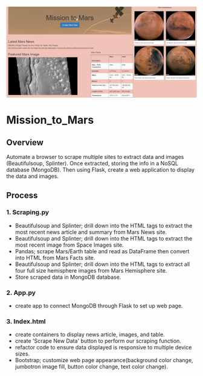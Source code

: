 ![](ResourcesMars/img.png)

# Mission_to_Mars
## Overview
Automate a browser to scrape multiple sites to extract data and images (Beautifulsoup, Splinter). Once extracted, storing the info in a NoSQL database (MongoDB). Then using Flask, create a web application to display the data and images.

## Process
###  1. Scraping.py
* Beautifulsoup and Splinter; drill down into the HTML tags to extract the most recent news article and summary from Mars News site.
* Beautifulsoup and Splinter; drill down into the HTML tags to extract the most recent image from Space Images site.
* Pandas; scrape Mars/Earth table and read as DataFrame then convert into HTML from Mars Facts site.
* Beautifulsoup and Splinter; drill down into the HTML tags to extract all four full size hemisphere images from Mars Hemisphere site.
* Store scraped data in MongoDB database.


###  2. App.py
* create app to connect MongoDB through Flask to set up web page.
###  3. Index.html
* create containers to display news article, images, and table.
* create 'Scrape New Data' button to perform our scraping function.
* refactor code to ensure data displayed is responsive to multiple device sizes.
* Bootstrap; customize web page appearance(background color change, jumbotron image fill, button color change, text color change).
